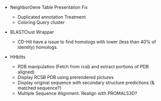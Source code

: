 
- NeighborGene Table Presentation Fix
  * Duplicated annotation Treatment
  * Coloring Query cluster 

- BLASTClust Wrapper

  * CD-Hit have a issue to find homologs with lower (less than 40% of identity) homologs.   

- HHblits

  * PDB manipulation (Fetch from rcsb and extract portions of PDB aligned)
  * Display RCSB PDB using prerendered pictures
  * Display original sequence with secondary structure predictions (& matched sequence?)
  * Multiple Sequence Alignment. Realign with PROMALS3D? 

